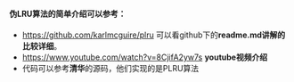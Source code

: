#### 伪LRU算法的简单介绍可以参考：
+ https://github.com/karlmcguire/plru          可以看github下的**readme.md讲解的比较详细**。
+ https://www.youtube.com/watch?v=8CjifA2yw7s  **youtube视频介绍**
+ 代码可以参考**清华**的源码，他们实现的是PLRU算法
